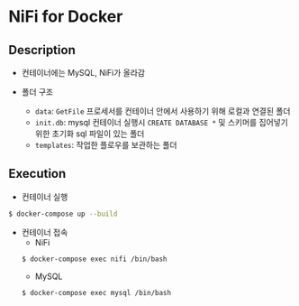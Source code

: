# NiFi for Docker

## Description

- 컨테이너에는 MySQL, NiFi가 올라감

- 폴더 구조
  - `data`: `GetFile` 프로세서를 컨테이너 안에서 사용하기 위해 로컬과 연결된 폴더
  - `init.db`: mysql 컨테이너 실행시 `CREATE DATABASE *` 및 스키머를 집어넣기 위한 초기화 sql 파일이 있는 폴더
  - `templates`: 작업한 플로우를 보관하는 폴더

## Execution

- 컨테이너 실행
```sh
$ docker-compose up --build
```

- 컨테이너 접속
  - NiFi
  ```sh
  $ docker-compose exec nifi /bin/bash
  ```
  - MySQL
  ```sh
  $ docker-compose exec mysql /bin/bash
  ```
